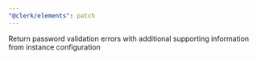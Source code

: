 ```yaml
---
"@clerk/elements": patch
---
```


Return password validation errors with additional supporting information from instance configuration
